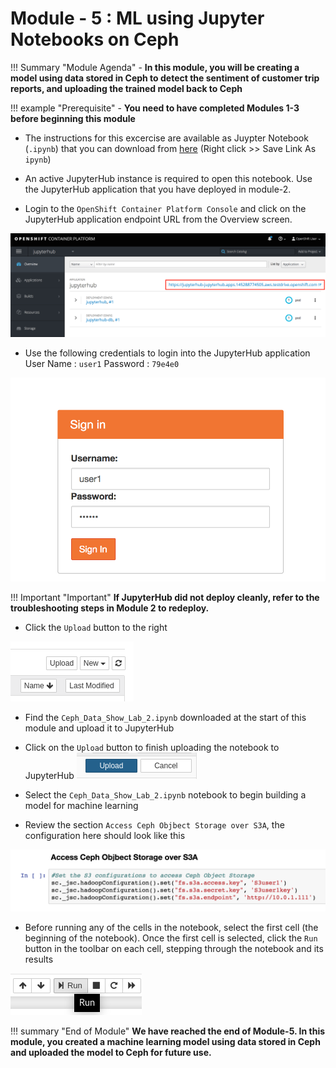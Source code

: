# Module - 5 : ML using Jupyter Notebooks on Ceph

!!! Summary "Module Agenda"
    - **In this module, you will be creating a model using data stored in Ceph to detect the sentiment of customer trip reports, and uploading the trained model back to Ceph**

!!! example "Prerequisite"
    - **You need to have completed Modules 1-3 before beginning this module**

- The instructions for this excercise are available as Juypter Notebook (``.ipynb``) that you can download from [here](https://raw.githubusercontent.com/ksingh7/data-show/master/data-show-test-drive/Ceph_Data_Show_Lab_2.ipynb) (Right click >> Save Link As ``ipynb``)

- An active JupyterHub instance is required to open this notebook. Use the JupyterHub application that you have deployed in module-2. 
- Login to the ``OpenShift Container Platform Console`` and click on the JupyterHub application endpoint URL from the Overview screen. 

![](images/data-show-images/ocp-jupyterhub-app-url.png)

- Use the following credentials to login into the JupyterHub application
User Name : ``user1``
Password  : ``79e4e0``  

![](images/data-show-images/jupyter-login.png)

!!! Important "Important"
    **If JupyterHub did not deploy cleanly, refer to the troubleshooting steps in Module 2 to redeploy.**

- Click the ``Upload`` button to the right 

![](images/upload1.png) 

- Find the ``Ceph_Data_Show_Lab_2.ipynb`` downloaded at the start of this module and upload it to JupyterHub

- Click on the ``Upload`` button to finish uploading the notebook to JupyterHub ![](images/upload2.png) 

- Select the ``Ceph_Data_Show_Lab_2.ipynb`` notebook to begin building a model for machine learning

- Review the section ``Access Ceph Objbect Storage over S3A``, the configuration here should look like this

![](images/data-show-images/s3a-connection.png)

- Before running any of the cells in the notebook, select the first cell (the beginning of the notebook). Once the first cell is selected, click the ``Run`` button in the toolbar on each cell, stepping through the notebook and its results 

![](images/run.png)


!!! summary "End of Module"
    **We have reached the end of Module-5. In this module, you created a machine learning model using data stored in Ceph and uploaded the model to Ceph for future use.**
